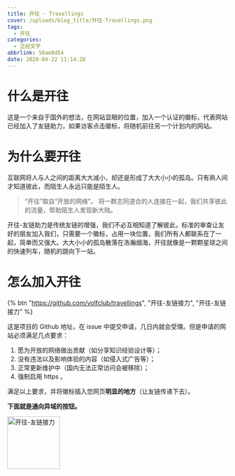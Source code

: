 ```yaml
---
title: 开往 - Travellings
cover: /uploads/blog_title/开往-Travellings.png
tags:
  - 开往
categories:
  - 正经文字
abbrlink: 58ae8d54
date: 2020-04-22 11:14:28
---
```


# 什么是开往

这是一个来自于国外的想法，在网站显眼的位置，加入一个认证的徽标，代表网站已经加入了友链助力，如果访客点击徽标，将随机前往另一个计划内的网站。

# 为什么要开往

互联网将人与人之间的距离大大减小，却还是形成了大大小小的孤岛。只有熟人间才知道彼此，而陌生人永远只能是陌生人。

> “开往”取自“开放的网络”。 将一群志同道合的人连接在一起，我们共享彼此的流量，帮助陌生人发现新大陆。

开往-友链助力是传统友链的增强，我们不必互相知道了解彼此，标准的审查让友好的朋友加入我们，只需要一个徽标，占用一块位置，我们所有人都联系在了一起，简单而又强大。大大小小的孤岛散落在浩瀚烟海，开往就像是一颗颗星球之间的快速列车，随机的跳向下一站。

# 怎么加入开往

{% btn "https://github.com/volfclub/travellings", "开往-友链接力", "开往-友链接力" %}

这是项目的 Github 地址，在 issue 中提交申请，几日内就会受理。但是申请的网站必须满足几点要求：

1. 愿为开放的网络做出贡献（如分享知识经验设计等）；
2. 没有违法以及影响体验的内容（如侵入式广告等）；
3. 正常更新维护中（国内无法正常访问会被移除）；
4. 强制启用 https 。

满足以上要求，并将徽标插入您网页**明显的地方**（让友链传递下去）。

**下面就是通向异域的按钮。**

<a href="https://travellings.now.sh/" target="blank"><img src="https://travellings.now.sh/assets/logo.gif" alt="开往-友链接力" width="120"></a>
